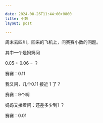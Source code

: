 ```yaml
---

date: 2024-08-26T11:44:00+0800
title: 小数
layout: post

---
```


周末去四川，回来的飞机上，问赛赛小数的问题。

其中一个是妈妈问

0.05 + 0.06 = ？

赛赛：0.11

我又问，几个0.11 接近 1 了？

赛赛：9个啊

妈妈又接着问：还差多少到1 ？

赛赛：0.01
